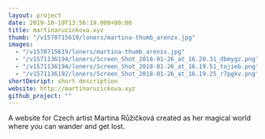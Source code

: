 ```yaml
---
layout: project
date: 2019-10-10T13:56:19.000+00:00
title: martinaruzickova.xyz
thumb: "/v1570715619/loners/martina-thumb_arenzx.jpg"
images:
  - "/v1570715619/loners/martina-thumb_arenzx.jpg"
  - "/v1571136194/loners/Screen_Shot_2018-01-26_at_16.20.31_dbmygz.png"
  - "/v1571136194/loners/Screen_Shot_2018-01-26_at_16.19.51_tojieb.png"
  - "/v1571136192/loners/Screen_Shot_2018-01-26_at_16.19.25_r7pgkv.png"
shortDesript: short description
website: http://martinaruzickova.xyz
github_project: ""
---
```


A website for Czech artist Martina Růžičková created as her magical world where you can wander and get lost.
